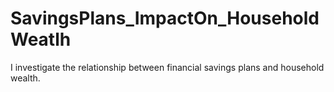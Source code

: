 # SavingsPlans_ImpactOn_HouseholdWeatlh
I investigate the relationship between financial savings plans and household wealth.
